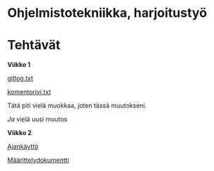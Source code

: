 # Ohjelmistotekniikka, harjoitustyö <h1> Tehtävät

**Viikko 1**

[gitlog.txt](https://github.com/miljaniemi/ot-harjoitustyo/blob/master/laskarit/viikko1/gitlog.txt)

[komentorivi.txt](https://github.com/miljaniemi/ot-harjoitustyo/blob/master/laskarit/viikko1/komentorivi.txt)

Tätä piti vielä muokkaa, joten tässä muutokseni.

*Ja* vielä uusi muutos

**Viikko 2**

[Ajankäyttö](https://github.com/miljaniemi/ot-harjoitustyo/blob/master/TyöaikaKirjanpito.md)

[Määrittelydokumentti]()
